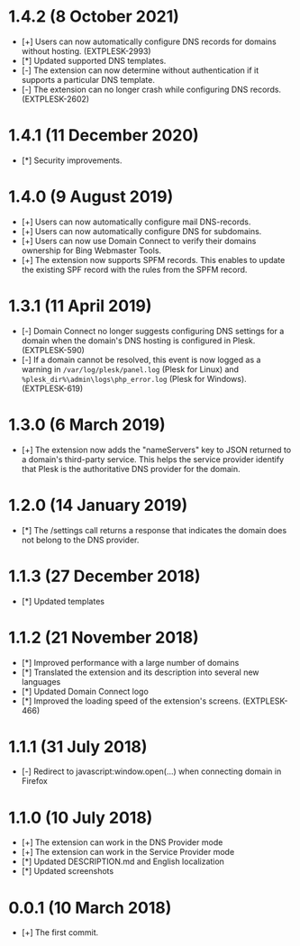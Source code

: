 # 1.4.2 (8 October 2021)

* [+] Users can now automatically configure DNS records for domains without hosting. (EXTPLESK-2993)
* [*] Updated supported DNS templates.
* [-] The extension can now determine without authentication if it supports a particular DNS template.
* [-] The extension can no longer crash while configuring DNS records. (EXTPLESK-2602)

# 1.4.1 (11 December 2020)

* [*] Security improvements. 

# 1.4.0 (9 August 2019)

* [+] Users can now automatically configure mail DNS-records.
* [+] Users can now automatically configure DNS for subdomains. 
* [+] Users can now use Domain Connect to verify their domains ownership for Bing Webmaster Tools. 
* [+] The extension now supports SPFM records. This enables to update the existing SPF record with the rules from the SPFM record.

# 1.3.1 (11 April 2019)

* [-] Domain Connect no longer suggests configuring DNS settings for a domain when the domain's DNS hosting is configured in Plesk. (EXTPLESK-590)
* [-] If a domain cannot be resolved, this event is now logged as a warning in `/var/log/plesk/panel.log` (Plesk for Linux) and `%plesk_dir%\admin\logs\php_error.log` (Plesk for Windows). (EXTPLESK-619)

# 1.3.0 (6 March 2019)

* [+] The extension now adds the "nameServers" key to JSON returned to a domain's third-party service. This helps the service provider identify that Plesk is the authoritative DNS provider for the domain.

# 1.2.0 (14 January 2019)

* [*] The /settings call returns a response that indicates the domain does not belong to the DNS provider.

# 1.1.3 (27 December 2018)

* [*] Updated templates

# 1.1.2 (21 November 2018)

* [*] Improved performance with a large number of domains
* [*] Translated the extension and its description into several new languages
* [*] Updated Domain Connect logo
* [*] Improved the loading speed of the extension's screens. (EXTPLESK-466)

# 1.1.1 (31 July 2018)

* [-] Redirect to javascript:window.open(...) when connecting domain in Firefox

# 1.1.0 (10 July 2018)

* [+] The extension can work in the DNS Provider mode
* [+] The extension can work in the Service Provider mode
* [*] Updated DESCRIPTION.md and English localization
* [*] Updated screenshots

# 0.0.1 (10 March 2018)

* [+] The first commit.
